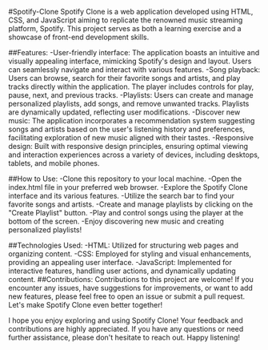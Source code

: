 #Spotify-Clone
Spotify Clone is a web application developed using HTML, CSS, and JavaScript aiming to replicate the renowned music streaming platform, Spotify. This project serves as both a learning exercise and a showcase of front-end development skills.

##Features:
-User-friendly interface: The application boasts an intuitive and visually appealing interface, mimicking Spotify's design and layout. Users can seamlessly navigate and interact with various features.
-Song playback: Users can browse, search for their favorite songs and artists, and play tracks directly within the application. The player includes controls for play, pause, next, and previous tracks.
-Playlists: Users can create and manage personalized playlists, add songs, and remove unwanted tracks. Playlists are dynamically updated, reflecting user modifications.
-Discover new music: The application incorporates a recommendation system suggesting songs and artists based on the user's listening history and preferences, facilitating exploration of new music aligned with their tastes.
-Responsive design: Built with responsive design principles, ensuring optimal viewing and interaction experiences across a variety of devices, including desktops, tablets, and mobile phones.

##How to Use:
-Clone this repository to your local machine.
-Open the index.html file in your preferred web browser.
-Explore the Spotify Clone interface and its various features.
-Utilize the search bar to find your favorite songs and artists.
-Create and manage playlists by clicking on the "Create Playlist" button.
-Play and control songs using the player at the bottom of the screen.
-Enjoy discovering new music and creating personalized playlists!

##Technologies Used:
-HTML: Utilized for structuring web pages and organizing content.
-CSS: Employed for styling and visual enhancements, providing an appealing user interface.
-JavaScript: Implemented for interactive features, handling user actions, and dynamically updating content.
##Contributions:
Contributions to this project are welcome! If you encounter any issues, have suggestions for improvements, or want to add new features, please feel free to open an issue or submit a pull request. Let's make Spotify Clone even better together!

I hope you enjoy exploring and using Spotify Clone! Your feedback and contributions are highly appreciated. If you have any questions or need further assistance, please don't hesitate to reach out. Happy listening!
